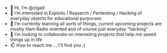 - 👋 Hi, I’m @zigad
- 👀 I’m interested in Exploits / Reaserch / Pentesting / Hacking of everyday objects for educational purporses
- 🌱 I’m currently learning all sorts of things, current upcoming projects are mostly Ham Radio oriented and of course just everyday "hacking"
- 💞️ I’m looking to collaborate on interesting projects that help me speed things up in life
- 📫 How to reach me ... I'll find you ;)
